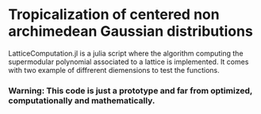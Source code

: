 # Tropicalization of centered non archimedean Gaussian distributions

LatticeComputation.jl is a julia script where the algorithm computing the supermodular polynomial associated to a lattice is implemented. It comes with two example of diffrerent diemensions to test the functions.

### Warning: This code is just a prototype and far from optimized, computationally and mathematically.



